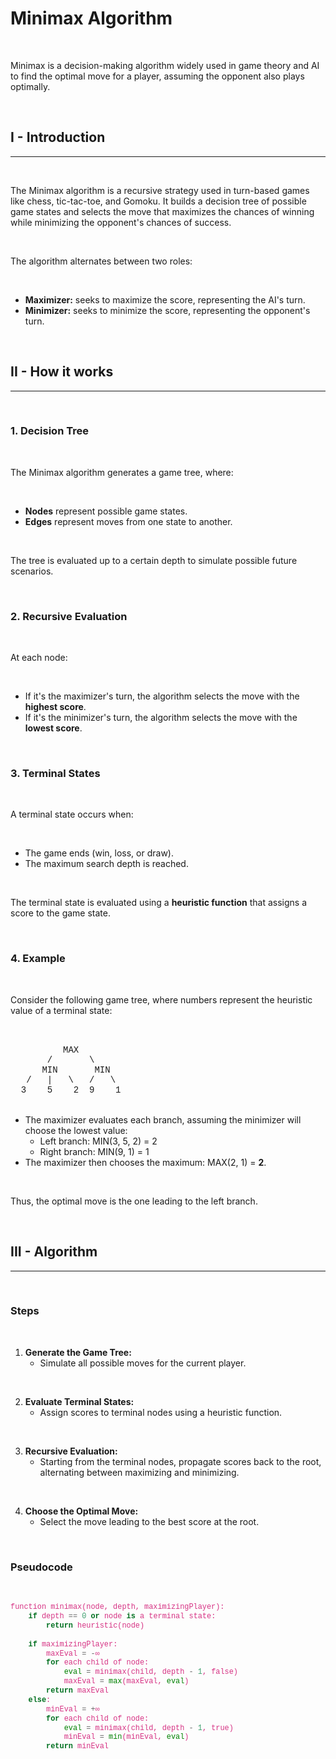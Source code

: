 <style>
	code {
		font-family: 'Courier New', Courier, monospace;
		color: #d63384;
	}
</style>

# Minimax Algorithm

<br>

Minimax is a decision-making algorithm widely used in game theory and AI to find the optimal move for a player, assuming the opponent also plays optimally.

<br>

## I - Introduction

---

<br>

The Minimax algorithm is a recursive strategy used in turn-based games like chess, tic-tac-toe, and Gomoku. It builds a decision tree of possible game states and selects the move that maximizes the chances of winning while minimizing the opponent's chances of success.

<br>

The algorithm alternates between two roles:

<br>

- **Maximizer:** seeks to maximize the score, representing the AI's turn.
- **Minimizer:** seeks to minimize the score, representing the opponent's turn.

<br>

## II - How it works

---

<br>

### 1. Decision Tree

<br>

The Minimax algorithm generates a game tree, where:

<br>

- **Nodes** represent possible game states.
- **Edges** represent moves from one state to another.

<br>

The tree is evaluated up to a certain depth to simulate possible future scenarios.

<br>

### 2. Recursive Evaluation

<br>

At each node:

<br>

- If it's the maximizer's turn, the algorithm selects the move with the **highest score**.
- If it's the minimizer's turn, the algorithm selects the move with the **lowest score**.

<br>

### 3. Terminal States

<br>

A terminal state occurs when:

<br>

- The game ends (win, loss, or draw).
- The maximum search depth is reached.

<br>

The terminal state is evaluated using a **heuristic function** that assigns a score to the game state.

<br>

### 4. Example

<br>

Consider the following game tree, where numbers represent the heuristic value of a terminal state:

<br>

<div style="font-family: 'Courier New', Courier, monospace; white-space: pre;">
          MAX
       /       \
      MIN       MIN
   /   |   \   /   \
  3    5    2  9    1
</div>

<br>

- The maximizer evaluates each branch, assuming the minimizer will choose the lowest value:
  - Left branch: MIN(3, 5, 2) = 2
  - Right branch: MIN(9, 1) = 1
- The maximizer then chooses the maximum: MAX(2, 1) = **2**.

<br>

Thus, the optimal move is the one leading to the left branch.

<br>

## III - Algorithm

---

<br>

### Steps

<br>

1. **Generate the Game Tree:**
   - Simulate all possible moves for the current player.

<br>

2. **Evaluate Terminal States:**
   - Assign scores to terminal nodes using a heuristic function.

<br>

3. **Recursive Evaluation:**
   - Starting from the terminal nodes, propagate scores back to the root, alternating between maximizing and minimizing.

<br>

4. **Choose the Optimal Move:**
   - Select the move leading to the best score at the root.

<br>

### Pseudocode

<br>

```python
function minimax(node, depth, maximizingPlayer):
	if depth == 0 or node is a terminal state:
		return heuristic(node)
	
	if maximizingPlayer:
		maxEval = -∞
		for each child of node:
			eval = minimax(child, depth - 1, false)
			maxEval = max(maxEval, eval)
		return maxEval
	else:
		minEval = +∞
		for each child of node:
			eval = minimax(child, depth - 1, true)
			minEval = min(minEval, eval)
		return minEval
```
